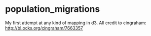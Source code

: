 # population_migrations
My first attempt at any kind of mapping in d3. All credit to cingraham: http://bl.ocks.org/cingraham/7663357
